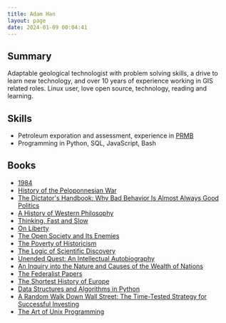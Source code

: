 ```yaml
---
title: Adam Han
layout: page
date: 2024-01-09 00:04:41
---
```

## Summary
Adaptable geological technologist with problem solving skills, a drive to learn new technology, and over 10 years of experience working in GIS related roles.
Linux user, love open source, technology, reading and learning.

## Skills
- Petroleum exporation and assessment, experience in [PRMB](https://en.wikipedia.org/wiki/Pearl_River_Mouth_basin)
- Programming in Python, SQL, JavaScript, Bash

## Books
- [1984](https://www.goodreads.com/book/show/61439040-1984)
- [History of the Peloponnesian War](https://www.goodreads.com/book/show/261243.History_of_the_Peloponnesian_War)
- [The Dictator's Handbook: Why Bad Behavior Is Almost Always Good Politics](https://www.goodreads.com/book/show/11612989-the-dictator-s-handbook)
- [A History of Western Philosophy](https://www.goodreads.com/book/show/243685.A_History_of_Western_Philosophy)
- [Thinking, Fast and Slow](https://www.goodreads.com/book/show/11468377-thinking-fast-and-slow)
- [On Liberty](https://www.goodreads.com/book/show/385228.On_Liberty)
- [The Open Society and Its Enemies](https://www.goodreads.com/book/show/240592.The_Open_Society_and_Its_Enemies)
- [The Poverty of Historicism](https://www.goodreads.com/book/show/61553.The_Poverty_of_Historicism)
- [The Logic of Scientific Discovery](https://www.goodreads.com/book/show/61550.The_Logic_of_Scientific_Discovery)
- [Unended Quest: An Intellectual Autobiography](https://www.goodreads.com/book/show/331226.Unended_Quest)
- [An Inquiry into the Nature and Causes of the Wealth of Nations](https://www.goodreads.com/book/show/25698.An_Inquiry_into_the_Nature_and_Causes_of_the_Wealth_of_Nations)
- [The Federalist Papers](https://www.goodreads.com/book/show/36166009-the-federalist-papers)
- [The Shortest History of Europe](https://www.goodreads.com/book/show/6934913-the-shortest-history-of-europe)
- [Data Structures and Algorithms in Python](https://www.goodreads.com/book/show/13838796-data-structures-and-algorithms-in-python)
- [A Random Walk Down Wall Street: The Time-Tested Strategy for Successful Investing](https://www.goodreads.com/book/show/40242274-a-random-walk-down-wall-street)
- [The Art of Unix Programming](https://www.goodreads.com/en/book/show/104745)

